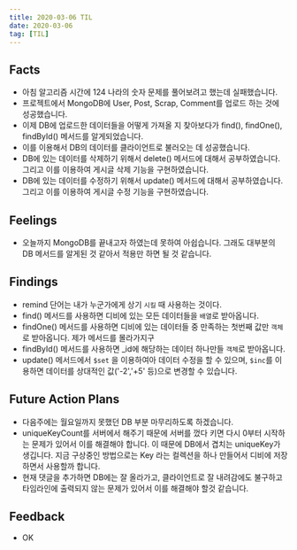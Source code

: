 ```yaml
---
title: 2020-03-06 TIL
date: 2020-03-06
tag: [TIL]
---
```


## Facts

- 아침 알고리즘 시간에 124 나라의 숫자 문제를 풀어보려고 했는데 실패했습니다.
- 프로젝트에서 MongoDB에 User, Post, Scrap, Comment를 업로드 하는 것에 성공했습니다.
- 이제 DB에 업로드한 데이터들을 어떻게 가져올 지 찾아보다가 find(), findOne(), findById() 메서드를 알게되었습니다.
- 이를 이용해서 DB의 데이터를 클라이언트로 불러오는 데 성공했습니다.
- DB에 있는 데이터를 삭제하기 위해서 delete() 메서드에 대해서 공부하였습니다. 그리고 이를 이용하여 게시글 삭제 기능을 구현하였습니다.
- DB에 있는 데이터를 수정하기 위해서 update() 메서드에 대해서 공부하였습니다. 그리고 이를 이용하여 게시글 수정 기능을 구현하였습니다.

## Feelings

- 오늘까지 MongoDB를 끝내고자 하였는데 못하여 아쉽습니다. 그래도 대부분의 DB 메서드를 알게된 것 같아서 적용만 하면 될 것 같습니다.

## Findings

- remind 단어는 내가 누군가에게 상기 `시킬` 때 사용하는 것이다.
- find() 메서드를 사용하면 디비에 있는 모든 데이터들을 `배열`로 받아옵니다.
- findOne() 메서드를 사용하면 디비에 있는 데이터들 중 만족하는 첫번째 값만 `객체`로 받아옵니다. 제가 메서드를 몰라가지구
- findById() 메서드를 사용하면 _id에 해당하는 데이터 하나만들 `객체`로 받아옵니다.
- update() 메서드에서 `$set` 을 이용하여아 데이터 수정을 할 수 있으며, `$inc`를 이용하면 데이터를 상대적인 값('-2','+5' 등)으로 변경할 수 있습니다.

## Future Action Plans

- 다음주에는 월요일까지 못했던 DB 부분 마무리하도록 하겠습니다.
- uniqueKeyCount를 서버에서 해주기 때문에 서버를 껐다 키면 다시 0부터 시작하는 문제가 있어서 이를 해결해야 합니다. 이 때문에 DB에서 겹치는 uniqueKey가 생깁니다. 지금 구상중인 방법으로는 Key 라는 컬렉션을 하나 만들어서 디비에 저장하면서 사용할까 합니다.
- 현재 댓글을 추가하면 DB에는 잘 올라가고, 클라이언트로 잘 내려감에도 불구하고 타임라인에 출력되지 않는 문제가 있어서 이를 해결해야 할것 같습니다.

## Feedback

- OK
